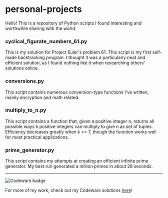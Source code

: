 # personal-projects
Hello!
This is a repository of Python scripts I found interesting and worthwhile sharing with the world.

### cyclical_figurate_numbers_61.py
This is my solution for Project Euler's problem 61. This script is my first self-made backtracking program. I thought it was a
particularly neat and efficient solution, as I found nothing like it when researching others' solutions online.

### conversions.py
This script contains numerous conversion-type functions I've written, mainly encryption and math related.

### multiply_to_n.py
This script contains a function that, given a positive integer n, returns all possible ways k positive integers can multiply to 
give n as set of tuples. Efficiency decreases greatly when k >= 7, though the function works well for most practical applications.

### prime_generator.py
This script contains my attempts at creating an efficient infinite prime generator. My best run generated a million primes in 
about 28 seconds.

***
![Codewars badge](https://www.codewars.com/users/willleskowitz/badges/large)

For more of my work, check out my Codewars solutions [here](https://www.codewars.com/users/willleskowitz)!  
